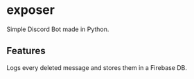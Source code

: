 # exposer
Simple Discord Bot made in Python.
## Features
Logs every deleted message and stores them in a Firebase DB.
